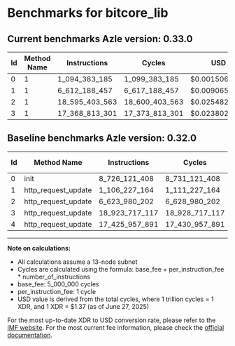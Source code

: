 # Benchmarks for bitcore_lib

## Current benchmarks Azle version: 0.33.0
| Id | Method Name | Instructions | Cycles | USD | USD/Million Calls | Change |
|-----------|-------------|------------|--------|-----|--------------|-------|
| 0 | 1 | 1_094_383_185 | 1_099_383_185 | $0.0015061550 | $1_506.15 | <font color="green">-7_631_738_223</font> |
| 1 | 1 | 6_612_188_457 | 6_617_188_457 | $0.0090655482 | $9_065.54 | <font color="red">+5_505_961_293</font> |
| 2 | 1 | 18_595_403_563 | 18_600_403_563 | $0.0254825529 | $25_482.55 | <font color="red">+11_971_423_361</font> |
| 3 | 1 | 17_368_813_301 | 17_373_813_301 | $0.0238021242 | $23_802.12 | <font color="green">-1_554_903_816</font> |

## Baseline benchmarks Azle version: 0.32.0
| Id | Method Name | Instructions | Cycles | USD | USD/Million Calls |
|-----------|-------------|------------|--------|-----|--------------|
| 0 | init | 8_726_121_408 | 8_731_121_408 | $0.0119616363 | $11_961.63 |
| 1 | http_request_update | 1_106_227_164 | 1_111_227_164 | $0.0015223812 | $1_522.38 |
| 2 | http_request_update | 6_623_980_202 | 6_628_980_202 | $0.0090817029 | $9_081.70 |
| 3 | http_request_update | 18_923_717_117 | 18_928_717_117 | $0.0259323425 | $25_932.34 |
| 4 | http_request_update | 17_425_957_891 | 17_430_957_891 | $0.0238804123 | $23_880.41 |



---

**Note on calculations:**
- All calculations assume a 13-node subnet
- Cycles are calculated using the formula: base_fee + per_instruction_fee \* number_of_instructions
- base_fee: 5_000_000 cycles
- per_instruction_fee: 1 cycle
- USD value is derived from the total cycles, where 1 trillion cycles = 1 XDR, and 1 XDR = $1.37 (as of June 27, 2025)

For the most up-to-date XDR to USD conversion rate, please refer to the [IMF website](https://www.imf.org/external/np/fin/data/rms_sdrv.aspx).
For the most current fee information, please check the [official documentation](https://internetcomputer.org/docs/references/cycles-cost-formulas).
